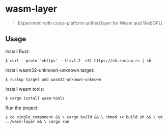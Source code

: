 # wasm-layer

> Experiment with cross-platform unified layer for Wasm and WebGPU.

## Usage

Install Rust:

`$ curl --proto '=https' --tlsv1.2 -sSf https://sh.rustup.rs | sh
`

Install wasm32-unknown-unknown target:

`$ rustup target add wasm32-unknown-unknown`

Install wasm tools:

`$ cargo install wasm-tools`

Run the project:

`$ cd single_component && \
cargo build && \
chmod +x build.sh && \
cd ../wasm-layer && \
cargo run`
